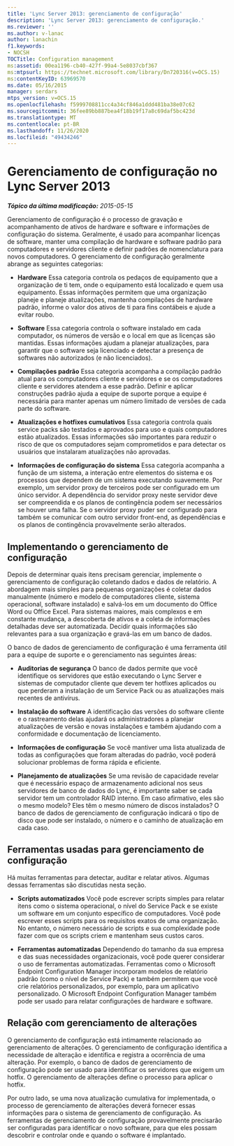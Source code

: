 ```yaml
---
title: 'Lync Server 2013: gerenciamento de configuração'
description: 'Lync Server 2013: gerenciamento de configuração.'
ms.reviewer: ''
ms.author: v-lanac
author: lanachin
f1.keywords:
- NOCSH
TOCTitle: Configuration management
ms:assetid: 00ea1196-cb40-427f-99a4-5e8037cbf367
ms:mtpsurl: https://technet.microsoft.com/library/Dn720316(v=OCS.15)
ms:contentKeyID: 63969570
ms.date: 05/16/2015
manager: serdars
mtps_version: v=OCS.15
ms.openlocfilehash: f5999708811cc4a34cf846a1ddd481ba38e07c62
ms.sourcegitcommit: 36fee89bb887bea4f18b19f17a8c69daf5bc423d
ms.translationtype: MT
ms.contentlocale: pt-BR
ms.lasthandoff: 11/26/2020
ms.locfileid: "49434246"
---
```

# <a name="configuration-management-in-lync-server-2013"></a>Gerenciamento de configuração no Lync Server 2013

<div data-xmlns="http://www.w3.org/1999/xhtml">

<div class="topic" data-xmlns="http://www.w3.org/1999/xhtml" data-msxsl="urn:schemas-microsoft-com:xslt" data-cs="https://msdn.microsoft.com/">

<div data-asp="https://msdn2.microsoft.com/asp">



</div>

<div id="mainSection">

<div id="mainBody">

<span> </span>

_**Tópico da última modificação:** 2015-05-15_

Gerenciamento de configuração é o processo de gravação e acompanhamento de ativos de hardware e software e informações de configuração do sistema. Geralmente, é usado para acompanhar licenças de software, manter uma compilação de hardware e software padrão para computadores e servidores cliente e definir padrões de nomenclatura para novos computadores. O gerenciamento de configuração geralmente abrange as seguintes categorias:

  - **Hardware**   Essa categoria controla os pedaços de equipamento que a organização de ti tem, onde o equipamento está localizado e quem usa equipamento. Essas informações permitem que uma organização planeje e planeje atualizações, mantenha compilações de hardware padrão, informe o valor dos ativos de ti para fins contábeis e ajude a evitar roubo.

  - **Software**   Essa categoria controla o software instalado em cada computador, os números de versão e o local em que as licenças são mantidas. Essas informações ajudam a planejar atualizações, para garantir que o software seja licenciado e detectar a presença de softwares não autorizados (e não licenciados).

  - **Compilações padrão**   Essa categoria acompanha a compilação padrão atual para os computadores cliente e servidores e se os computadores cliente e servidores atendem a esse padrão. Definir e aplicar construções padrão ajuda a equipe de suporte porque a equipe é necessária para manter apenas um número limitado de versões de cada parte do software.

  - **Atualizações e hotfixes cumulativos**   Essa categoria controla quais service packs são testados e aprovados para uso e quais computadores estão atualizados. Essas informações são importantes para reduzir o risco de que os computadores sejam comprometidos e para detectar os usuários que instalaram atualizações não aprovadas.

  - **Informações de configuração do sistema**   Essa categoria acompanha a função de um sistema, a interação entre elementos do sistema e os processos que dependem de um sistema executando suavemente. Por exemplo, um servidor proxy de terceiros pode ser configurado em um único servidor. A dependência do servidor proxy neste servidor deve ser compreendida e os planos de contingência podem ser necessários se houver uma falha. Se o servidor proxy puder ser configurado para também se comunicar com outro servidor front-end, as dependências e os planos de contingência provavelmente serão alterados.

<div>

## <a name="implementing-configuration-management"></a>Implementando o gerenciamento de configuração

Depois de determinar quais itens precisam gerenciar, implemente o gerenciamento de configuração coletando dados e dados de relatório. A abordagem mais simples para pequenas organizações é coletar dados manualmente (número e modelo de computadores cliente, sistema operacional, software instalado) e salvá-los em um documento do Office Word ou Office Excel. Para sistemas maiores, mais complexos e em constante mudança, a descoberta de ativos e a coleta de informações detalhadas deve ser automatizada. Decidir quais informações são relevantes para a sua organização e gravá-las em um banco de dados.

O banco de dados de gerenciamento de configuração é uma ferramenta útil para a equipe de suporte e o gerenciamento nas seguintes áreas:

  - **Auditorias de segurança**   O banco de dados permite que você identifique os servidores que estão executando o Lync Server e sistemas de computador cliente que devem ter hotfixes aplicados ou que perderam a instalação de um Service Pack ou as atualizações mais recentes de antivírus.

  - **Instalação do software**   A identificação das versões do software cliente e o rastreamento delas ajudará os administradores a planejar atualizações de versão e novas instalações e também ajudando com a conformidade e documentação de licenciamento.

  - **Informações de configuração**   Se você mantiver uma lista atualizada de todas as configurações que foram alteradas do padrão, você poderá solucionar problemas de forma rápida e eficiente.

  - **Planejamento de atualizações**   Se uma revisão de capacidade revelar que é necessário espaço de armazenamento adicional nos seus servidores de banco de dados do Lync, é importante saber se cada servidor tem um controlador RAID interno. Em caso afirmativo, eles são o mesmo modelo? Eles têm o mesmo número de discos instalados? O banco de dados de gerenciamento de configuração indicará o tipo de disco que pode ser instalado, o número e o caminho de atualização em cada caso.

</div>

<div>

## <a name="tools-used-for-configuration-management"></a>Ferramentas usadas para gerenciamento de configuração

Há muitas ferramentas para detectar, auditar e relatar ativos. Algumas dessas ferramentas são discutidas nesta seção.

  - **Scripts automatizados**   Você pode escrever scripts simples para relatar itens como o sistema operacional, o nível do Service Pack e se existe um software em um conjunto específico de computadores. Você pode escrever esses scripts para os requisitos exatos de uma organização. No entanto, o número necessário de scripts e sua complexidade pode fazer com que os scripts criem e mantenham seus custos caros.

  - **Ferramentas automatizadas**   Dependendo do tamanho da sua empresa e das suas necessidades organizacionais, você pode querer considerar o uso de ferramentas automatizadas. Ferramentas como o Microsoft Endpoint Configuration Manager incorporam modelos de relatório padrão (como o nível de Service Pack) e também permitem que você crie relatórios personalizados, por exemplo, para um aplicativo personalizado. O Microsoft Endpoint Configuration Manager também pode ser usado para relatar configurações de hardware e software.

</div>

<div>

## <a name="relationship-with-change-management"></a>Relação com gerenciamento de alterações

O gerenciamento de configuração está intimamente relacionado ao gerenciamento de alterações. O gerenciamento de configuração identifica a necessidade de alteração e identifica e registra a ocorrência de uma alteração. Por exemplo, o banco de dados de gerenciamento de configuração pode ser usado para identificar os servidores que exigem um hotfix. O gerenciamento de alterações define o processo para aplicar o hotfix.

Por outro lado, se uma nova atualização cumulativa for implementada, o processo de gerenciamento de alterações deverá fornecer essas informações para o sistema de gerenciamento de configuração. As ferramentas de gerenciamento de configuração provavelmente precisarão ser configuradas para identificar o novo software, para que eles possam descobrir e controlar onde e quando o software é implantado.

</div>

</div>

<span> </span>

</div>

</div>

</div>

